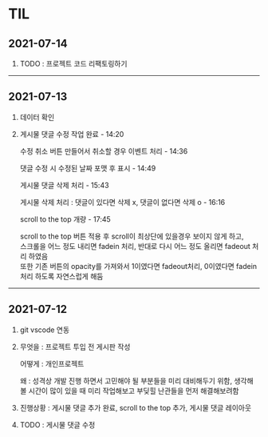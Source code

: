 # TIL

## 2021-07-14
1.  TODO : 프로젝트 코드 리팩토링하기
-----------------------------------------------------------------------------------------
## 2021-07-13
1.  데이터 확인
2.  게시물 댓글 수정 작업 완료 - 14:20<br>

    수정 취소 버튼 만들어서 취소할 경우 이벤트 처리 - 14:36<br>

    댓글 수정 시 수정된 날짜 포맷 후 표시 - 14:49<br>

    게시물 댓글 삭제 처리 - 15:43<br>

    게시물 삭제 처리 : 댓글이 있다면 삭제 x, 댓글이 없다면 삭제 o  - 16:16<br>

    scroll to the top 개량 - 17:45<br>

    <p>
    scroll to the top 버튼 적용 후 scroll이 최상단에 있을경우 보이지 않게 하고,<br>
    스크롤을 어느 정도 내리면 fadein 처리, 반대로 다시 어느 정도 올리면 fadeout 처리 하였음<br>
    또한 기존 버튼의 opacity를 가져와서 1이였다면 fadeout처리, 0이였다면 fadein처리 하도록 자연스럽게 해둠<br>
    </p>
-----------------------------------------------------------------------------------------
## 2021-07-12 
1.  git vscode 연동

2.  무엇을 : 프로젝트 투입 전 게시판 작성

    어떻게 : 개인프로젝트

    왜 : 성격상 개발 진행 하면서 고민해야 될 부분들을 미리 대비해두기 위함,
        생각해볼 시간이 많이 있을 때 미리 작업해보고 부딪힐 난관들을 먼저 해결해보려함

3.  진행상황 : 게시물 댓글 추가 완료, scroll to the top 추가, 게시물 댓글 레이아웃

4.  TODO : 게시물 댓글 수정

